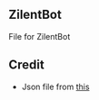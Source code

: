 ## ZilentBot
File for ZilentBot
## Credit
* Json file from [this](https://github.com/pureexe/node-thaidict)
